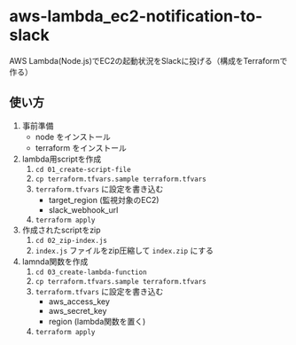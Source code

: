 # aws-lambda_ec2-notification-to-slack
AWS Lambda(Node.js)でEC2の起動状況をSlackに投げる（構成をTerraformで作る）

## 使い方
1. 事前準備
	* node をインストール
	* terraform をインストール
1. lambda用scriptを作成
	1. `cd 01_create-script-file`
	1. `cp terraform.tfvars.sample terraform.tfvars`
	1. `terraform.tfvars` に設定を書き込む
		* target_region (監視対象のEC2)
		* slack_webhook_url
	1. `terraform apply`
1. 作成されたscriptをzip
	1. `cd 02_zip-index.js`
	1. `index.js` ファイルをzip圧縮して `index.zip` にする
1. lamnda関数を作成
	1. `cd 03_create-lambda-function`
	1. `cp terraform.tfvars.sample terraform.tfvars`
	1. `terraform.tfvars` に設定を書き込む
		* aws_access_key
		* aws_secret_key
		* region (lambda関数を置く)
	1. `terraform apply`
